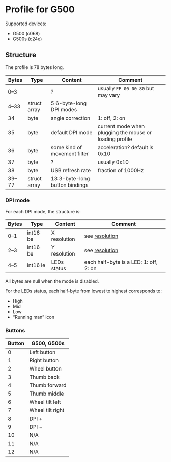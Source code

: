 Profile for G500
================

Supported devices:
 - G500 (c068)
 - G500s (c24e)

Structure
---------

The profile is 78 bytes long.

| Bytes | Type         | Content                        | Comment                  |
| ----- | ------------ | ------------------------------ | ------------------------ |
| 0–3   |              | ?                              | usually `FF 00 00 80` but may vary |
| 4–33  | struct array | 5 6-byte-long DPI modes        |                          |
| 34    | byte         | angle correction               | 1: off, 2: on            |
| 35    | byte         | default DPI mode               | current mode when plugging the mouse or loading profile |
| 36    | byte         | some kind of movement filter   | acceleration? default is 0x10 |
| 37    | byte         | ?                              | usually 0x10             |
| 38    | byte         | USB refresh rate               | fraction of 1000Hz       |
| 39–77 | struct array | 13 3-byte-long button bindings |                          |

### DPI mode

For each DPI mode, the structure is:

| Bytes | Type       | Content            | Comment                  |
| ----- | ---------- | ------------------ | ------------------------ |
| 0–1   | int16 be   | X resolution       | see [resolution](resolution.md) |
| 2–3   | int16 be   | Y resolution       | see [resolution](resolution.md) |
| 4–5   | int16 le   | LEDs status        | each half-byte is a LED: 1: off, 2: on  |

All bytes are null when the mode is disabled.

For the LEDs status, each half-byte from lowest to highest corresponds to:
 - High
 - Mid
 - Low
 - “Running man” icon

### Buttons

| Button | G500, G500s      |
| ------ | ---------------- |
| 0      | Left button      |
| 1      | Right button     |
| 2      | Wheel button     |
| 3      | Thumb back       |
| 4      | Thumb forward    |
| 5      | Thumb middle     |
| 6      | Wheel tilt left  |
| 7      | Wheel tilt right |
| 8      | DPI +            |
| 9      | DPI −            |
| 10     | N/A              |
| 11     | N/A              |
| 12     | N/A              |

